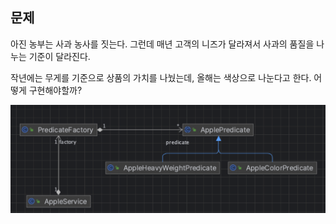 ## 문제
아진 농부는 사과 농사를 짓는다. 그런데 매년 고객의 니즈가 달라져서 사과의 품질을 나누는 기준이 달라진다. 

작년에는 무게를 기준으로 상품의 가치를 나눴는데, 올해는 색상으로 나눈다고 한다. 어떻게 구현해야할까?

![img.png](img.png)